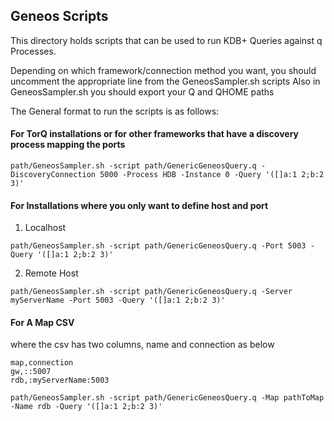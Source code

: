 ## Geneos Scripts

This directory holds scripts that can be used to run KDB+ Queries against q Processes.

Depending on which framework/connection method you want, you should uncomment the appropriate line from the GeneosSampler.sh scripts
Also in GeneosSampler.sh you should export your Q and QHOME paths

The General format to run the scripts is as follows:

#### For TorQ installations or for other frameworks that have a discovery process mapping the ports
```
path/GeneosSampler.sh -script path/GenericGeneosQuery.q -DiscoveryConnection 5000 -Process HDB -Instance 0 -Query '([]a:1 2;b:2 3)'
```

#### For Installations where you only want to define host and port
1. Localhost
```
path/GeneosSampler.sh -script path/GenericGeneosQuery.q -Port 5003 -Query '([]a:1 2;b:2 3)'
```
2. Remote Host
```
path/GeneosSampler.sh -script path/GenericGeneosQuery.q -Server myServerName -Port 5003 -Query '([]a:1 2;b:2 3)'
```
#### For A Map CSV 

where the csv has two columns, name and connection as below

```
map,connection
gw,::5007
rdb,:myServerName:5003
```
```
path/GeneosSampler.sh -script path/GenericGeneosQuery.q -Map pathToMap -Name rdb -Query '([]a:1 2;b:2 3)'
```
